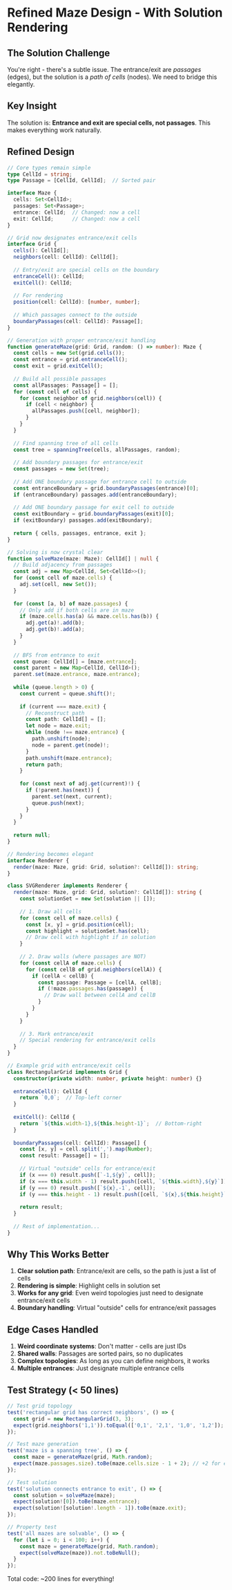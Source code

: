 # Refined Maze Design - With Solution Rendering

## The Solution Challenge

You're right - there's a subtle issue. The entrance/exit are *passages* (edges), but the solution is a *path of cells* (nodes). We need to bridge this elegantly.

## Key Insight

The solution is: **Entrance and exit are special cells, not passages**. This makes everything work naturally.

## Refined Design

```typescript
// Core types remain simple
type CellId = string;
type Passage = [CellId, CellId];  // Sorted pair

interface Maze {
  cells: Set<CellId>;
  passages: Set<Passage>;
  entrance: CellId;  // Changed: now a cell
  exit: CellId;      // Changed: now a cell
}

// Grid now designates entrance/exit cells
interface Grid {
  cells(): CellId[];
  neighbors(cell: CellId): CellId[];
  
  // Entry/exit are special cells on the boundary
  entranceCell(): CellId;
  exitCell(): CellId;
  
  // For rendering
  position(cell: CellId): [number, number];
  
  // Which passages connect to the outside
  boundaryPassages(cell: CellId): Passage[];
}

// Generation with proper entrance/exit handling
function generateMaze(grid: Grid, random: () => number): Maze {
  const cells = new Set(grid.cells());
  const entrance = grid.entranceCell();
  const exit = grid.exitCell();
  
  // Build all possible passages
  const allPassages: Passage[] = [];
  for (const cell of cells) {
    for (const neighbor of grid.neighbors(cell)) {
      if (cell < neighbor) {
        allPassages.push([cell, neighbor]);
      }
    }
  }
  
  // Find spanning tree of all cells
  const tree = spanningTree(cells, allPassages, random);
  
  // Add boundary passages for entrance/exit
  const passages = new Set(tree);
  
  // Add ONE boundary passage for entrance cell to outside
  const entranceBoundary = grid.boundaryPassages(entrance)[0];
  if (entranceBoundary) passages.add(entranceBoundary);
  
  // Add ONE boundary passage for exit cell to outside
  const exitBoundary = grid.boundaryPassages(exit)[0];
  if (exitBoundary) passages.add(exitBoundary);
  
  return { cells, passages, entrance, exit };
}

// Solving is now crystal clear
function solveMaze(maze: Maze): CellId[] | null {
  // Build adjacency from passages
  const adj = new Map<CellId, Set<CellId>>();
  for (const cell of maze.cells) {
    adj.set(cell, new Set());
  }
  
  for (const [a, b] of maze.passages) {
    // Only add if both cells are in maze
    if (maze.cells.has(a) && maze.cells.has(b)) {
      adj.get(a)!.add(b);
      adj.get(b)!.add(a);
    }
  }
  
  // BFS from entrance to exit
  const queue: CellId[] = [maze.entrance];
  const parent = new Map<CellId, CellId>();
  parent.set(maze.entrance, maze.entrance);
  
  while (queue.length > 0) {
    const current = queue.shift()!;
    
    if (current === maze.exit) {
      // Reconstruct path
      const path: CellId[] = [];
      let node = maze.exit;
      while (node !== maze.entrance) {
        path.unshift(node);
        node = parent.get(node)!;
      }
      path.unshift(maze.entrance);
      return path;
    }
    
    for (const next of adj.get(current)!) {
      if (!parent.has(next)) {
        parent.set(next, current);
        queue.push(next);
      }
    }
  }
  
  return null;
}

// Rendering becomes elegant
interface Renderer {
  render(maze: Maze, grid: Grid, solution?: CellId[]): string;
}

class SVGRenderer implements Renderer {
  render(maze: Maze, grid: Grid, solution?: CellId[]): string {
    const solutionSet = new Set(solution || []);
    
    // 1. Draw all cells
    for (const cell of maze.cells) {
      const [x, y] = grid.position(cell);
      const highlight = solutionSet.has(cell);
      // Draw cell with highlight if in solution
    }
    
    // 2. Draw walls (where passages are NOT)
    for (const cellA of maze.cells) {
      for (const cellB of grid.neighbors(cellA)) {
        if (cellA < cellB) {
          const passage: Passage = [cellA, cellB];
          if (!maze.passages.has(passage)) {
            // Draw wall between cellA and cellB
          }
        }
      }
    }
    
    // 3. Mark entrance/exit
    // Special rendering for entrance/exit cells
  }
}

// Example grid with entrance/exit cells
class RectangularGrid implements Grid {
  constructor(private width: number, private height: number) {}
  
  entranceCell(): CellId {
    return `0,0`;  // Top-left corner
  }
  
  exitCell(): CellId {
    return `${this.width-1},${this.height-1}`;  // Bottom-right
  }
  
  boundaryPassages(cell: CellId): Passage[] {
    const [x, y] = cell.split(',').map(Number);
    const result: Passage[] = [];
    
    // Virtual "outside" cells for entrance/exit
    if (x === 0) result.push([`-1,${y}`, cell]);
    if (x === this.width - 1) result.push([cell, `${this.width},${y}`]);
    if (y === 0) result.push([`${x},-1`, cell]);
    if (y === this.height - 1) result.push([cell, `${x},${this.height}`]);
    
    return result;
  }
  
  // Rest of implementation...
}
```

## Why This Works Better

1. **Clear solution path**: Entrance/exit are cells, so the path is just a list of cells
2. **Rendering is simple**: Highlight cells in solution set
3. **Works for any grid**: Even weird topologies just need to designate entrance/exit cells
4. **Boundary handling**: Virtual "outside" cells for entrance/exit passages

## Edge Cases Handled

1. **Weird coordinate systems**: Don't matter - cells are just IDs
2. **Shared walls**: Passages are sorted pairs, so no duplicates
3. **Complex topologies**: As long as you can define neighbors, it works
4. **Multiple entrances**: Just designate multiple entrance cells

## Test Strategy (< 50 lines)

```typescript
// Test grid topology
test('rectangular grid has correct neighbors', () => {
  const grid = new RectangularGrid(3, 3);
  expect(grid.neighbors('1,1')).toEqual(['0,1', '2,1', '1,0', '1,2']);
});

// Test maze generation  
test('maze is a spanning tree', () => {
  const maze = generateMaze(grid, Math.random);
  expect(maze.passages.size).toBe(maze.cells.size - 1 + 2); // +2 for entrance/exit
});

// Test solution
test('solution connects entrance to exit', () => {
  const solution = solveMaze(maze);
  expect(solution![0]).toBe(maze.entrance);
  expect(solution![solution!.length - 1]).toBe(maze.exit);
});

// Property test
test('all mazes are solvable', () => {
  for (let i = 0; i < 100; i++) {
    const maze = generateMaze(grid, Math.random);
    expect(solveMaze(maze)).not.toBeNull();
  }
});
```

Total code: ~200 lines for everything!